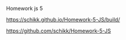 Homework js 5

https://schikk.github.io/Homework-5-JS/build/

https://github.com/schikk/Homework-5-JS
